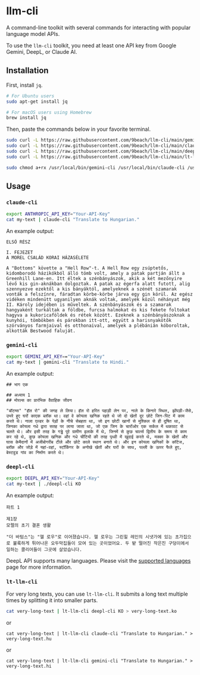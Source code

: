 # llm-cli

A command-line toolkit with several commands for interacting with popular language model APIs.

To use the `llm-cli` toolkit, you need at least one API key from Google Gemini, DeepL, or Claude AI.

## Installation

First, install `jq`.

```sh
# For Ubuntu users
sudo apt-get install jq

# For macOS users using Homebrew
brew install jq
```

Then, paste the commands below in your favorite terminal.

```sh
sudo curl -L https://raw.githubusercontent.com/9beach/llm-cli/main/gemini-cli -o /usr/local/bin/gemini-cli
sudo curl -L https://raw.githubusercontent.com/9beach/llm-cli/main/claude-cli -o /usr/local/bin/claude-cli
sudo curl -L https://raw.githubusercontent.com/9beach/llm-cli/main/deepl-cli -o /usr/local/bin/deepl-cli
sudo curl -L https://raw.githubusercontent.com/9beach/llm-cli/main/lt-llm-cli -o /usr/local/bin/lt-llm-cli

sudo chmod a+rx /usr/local/bin/gemini-cli /usr/local/bin/claude-cli /usr/local/bin/lt-llm-cli
```

## Usage

### `claude-cli`

```sh
export ANTHROPIC_API_KEY="Your-API-Key"
cat my-text | claude-cli "Translate to Hungarian."
```

An example output:

```text
ELSŐ RÉSZ

I. FEJEZET
A MOREL CSALÁD KORAI HÁZASÉLETE

A "Bottoms" követte a "Hell Row"-t. A Hell Row egy zsúptetős, kidomborodó házikókból álló tömb volt, amely a patak partján állt a Greenhill Lane-en. Itt éltek a szénbányászok, akik a két mezőnyire lévő kis gin-aknákban dolgoztak. A patak az égerfa alatt futott, alig szennyezve ezektől a kis bányáktól, amelyeknek a szénét szamarak vonták a felszínre, fáradtan körbe-körbe járva egy gin körül. Az egész vidéken mindenütt ugyanilyen aknák voltak, amelyek közül néhányat még II. Károly idejében is műveltek. A szénbányászok és a szamarak hangyaként turkáltak a földbe, furcsa halmokat és kis fekete foltokat hagyva a kukoricaföldek és rétek között. Ezeknek a szénbányászoknak a kunyhói, tömbökben és párokban itt-ott, együtt a harisnyakötők szórványos farmjaival és otthonaival, amelyek a plébánián kóboroltak, alkották Bestwood faluját.
```

### `gemini-cli`

```sh
export GEMINI_API_KEY=="Your-API-Key"
cat my-text | gemini-cli "Translate to Hindi."
```

An example output:

```text
## भाग एक

## अध्याय 1
## मोरल्स का प्रारंभिक वैवाहिक जीवन

"बॉटम्स" "हॅल रो" की जगह ले लिया। हॅल रो हरित पहाड़ी लेन पर, नाले के किनारे स्थित, झोंपड़ी-जैसे, उभरे हुए घरों काएक ब्लॉक था। वहां वे कोयला खनिक रहते थे जो दो खेतों दूर छोटे जिन-पिट में काम करते थे। नाला एल्डर के पेड़ों के नीचे सेबहता था, जो इन छोटी खानों से मुश्किल से ही दूषित था, जिनका कोयला गधे द्वारा सतह पर लाया जाता था, जो एक जिन के चारोंओर एक सर्कल में थकावट से चलते थे। और इसी तरह के गड्ढे पूरे ग्रामीण इलाके में थे, जिनमें से कुछ चार्ल्स द्वितीय के समय से काम कर रहे थे, कुछ कोयला खनिक और गधे चींटियों की तरह पृथ्वी में खुदाई करते थे, मक्का के खेतों और घास केमैदानों में अजीबोगरीब टीले और छोटे काले स्थान बनाते थे। और इन कोयला खनिकों के कॉटेज, ब्लॉक और जोड़े में यहां-वहां, स्टॉकिंगर के अनोखे खेतों और घरों के साथ, पल्ली के ऊपर फैले हुए, बेस्टवुड गांव का निर्माण करते थे।
```

### `deepl-cli`

```sh
export DEEPL_API_KEY="Your-API-Key"
cat my-text | ./deepl-cli KO
```

An example output:

```text
파트 1

제1장
모렐의 초기 결혼 생활

"더 바텀스"는 "헬 로우"로 이어졌습니다. 헬 로우는 그린힐 레인의 시냇가에 있는 초가집으로 불룩하게 튀어나온 오두막집들이 모여 있는 곳이었어요. 두 밭 떨어진 작은진 구덩이에서 일하는 콜리어들이 그곳에 살았습니다.
```

DeepL API supports many languages. Please visit the [supported languages](https://developers.deepl.com/docs/resources/supported-languages) page for more information.

### `lt-llm-cli`

For very long texts, you can use `lt-llm-cli`. It submits a long text multiple times by splitting it into smaller parts.

```sh
cat very-long-text | lt-llm-cli deepl-cli KO > very-long-text.ko
```

or

```text
cat very-long-text | lt-llm-cli claude-cli "Translate to Hungarian." > very-long-text.hu
```

or

```text
cat very-long-text | lt-llm-cli gemini-cli "Translate to Hungarian." > very-long-text.hi
```
